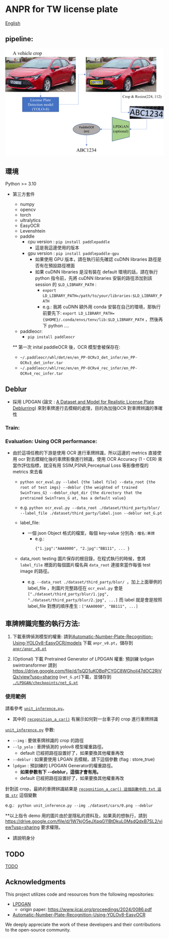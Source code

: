 # ANPR for TW license plate 

[English](../readme.md)

## pipeline:
<img src="./anplr.png">

## 環境
Python >= 3.10
- 第三方套件
    - numpy
    - opencv 
    - torch
    - ultralytics
    - EasyOCR
    - Levenshtein
    - paddle 
        - cpu version : ```pip install paddlepaddle``` 
            - 這是我這邊使用的版本
        - gpu version : ```pip install paddlepaddle-gpu```
            - 如果使用 GPU 版本，請在執行前先確認  cuDNN libraries 路徑是否有在預設路徑裡面
            - 如果 cuDNN libraries 是沒有裝在 default 環境的話，請在執行 python 指令前，先將 cuDNN libraries 安裝的路徑添加到該 session 的 ```$LD_LIBRARY_PATH``` :
                - ```export LD_LIBRARY_PATH=/path/to/your/libraries:$LD_LIBRARY_PATH```
                - e.g.: 我將 cuDNN 額外用 conda 安裝在自己的環境，那執行前要先下: ```export LD_LIBRARY_PATH={$HOME}/.conda/envs/tenv/lib:$LD_LIBRARY_PATH``` ，然後再下 python ....
    - paddleocr:
        - ```pip install paddleocr```

    ** 第一次 inital paddleOCR 後，OCR 模型會被保存在:     
    - ```~/.paddleocr/whl/det/en/en_PP-OCRv3_det_infer/en_PP-OCRv3_det_infer.tar```
    - ```~/.paddleocr/whl/rec/en/en_PP-OCRv4_rec_infer/en_PP-OCRv4_rec_infer.tar```


## Deblur
- 採用 LPDGAN (論文 : [A Dataset and Model for Realistic License Plate Deblurring](https://www.ijcai.org/proceedings/2024/0086.pdf)) 來對車牌進行去模糊的處理，目的為加強OCR 對車牌辨識的準確性
### Train:
### Evaluation: Using OCR performance:
  - 由於這項任務的下游是使用 OCR 進行車牌辨識，所以這邊的 metrics 直接使用 ocr 對去模糊化後的車牌影像進行辨識，使用 OCR Accuracy (1 - CER) 來當作評估指標，就沒有用 SSIM,PSNR,Perceptual Loss 等影像修復的 metrics 來去看
    - ```python ocr_eval.py --label {the label file} --data_root {the root of test imgs} --deblur {the weighted of trained SwinTrans_G} --deblur_ckpt_dir {the directory that the pretrained SwinTrans_G at, has a default value}```
    
    -  e.g. ```python ocr_eval.py --data_root ./dataset/third_party/blur/ --label_file ./dataset/third_party/label.json --deblur net_G.pt```

    - label_file:
      - 一個 json Object 格式的檔案，每個 key-value 分別為 : ```檔名:車牌```
        - e.g.: 
            ```
            {"1.jpg":"AAA0000", "2.jpg":"BB111", ... }
            ```
    - data_root: testing 圖片保存的根目錄，在程式執行的時候，會將 ```label_file``` 裡面的每個圖片檔名與 ```data_root``` 連接來當作每張 test image 的路徑。 
        - e.g. ```--data_root ./dataset/third_party/blur/ ```，加上上面舉例的 label_file ，則圖片完整路徑在 ```ocr_eval.py``` 會是 ```["./dataset/third_party/blur/1.jpg", "./dataset/third_party/blur/2.jpg", ...]``` 而 label 就是會是按照 label_file 對應的順序產生 : ```["AAA0000", "BB111", ...]```

## 車牌辨識完整的執行方法:

1. 下載車牌偵測模型的權重: 請到[Automatic-Number-Plate-Recognition-Using-YOLOv8-EasyOCR/models](https://github.com/ANPR-ORG/Automatic-Number-Plate-Recognition-Using-YOLOv8-EasyOCR/tree/main/models) 下載 ```anpr_v8.pt```，儲存到 [```anpr/anpr_v8.pt```](```./anpr```)

2. (Optional) 下載 Pretrained Generator of LPDGAN 權重:
預訓練 lpdgan swintransformer 請到 https://drive.google.com/file/d/1sQD1uKOBpPCYGC8WGhoil47dOC2RjVQx/view?usp=sharing (```net_G.pt```)下載，並儲存到 [```./LPDGAN/checkpoints/net_G.pt```](./LPDGAN/checkpoints)

### 使用範例
請看參考 [```unit_inference.py```](./unit_inference.py)。

- 其中的 [```recognition_a_car()```](./unit_inference.py#L14) 有展示如何對一台車子的 crop 進行車牌辨識

[```unit_inference.py```](./unit_inference.py) 參數:
- ```--img``` : 要做車牌辨識的 crop 的路徑
- ```--lp_yolo``` : 車牌偵測的 yolov8 模型權重路徑。 
    - default 已經把路徑設置好了，如果要換其他權重再改
- ```--deblur``` : 如果要使用 LPGAN 去模糊，請下這個參數 (flag : store_true)
- ```lpdgan``` : 預訓練的 LPDGAN Generator的權重路徑。
    - **如果參數有下 --deblur，這個才會有用。**
    - default 已經把路徑設置好了，如果要換其他權重再改

針對該 crop，最終的車牌辨識結果是 [```recognition_a_car() 這個函數中的 txt 這個 str```](./unit_inference.py#L45) 這個變數

e.g.:
``` python unit_inference.py --img ./dataset/cars/0.png --deblur```

**以上指令 demo 用的圖片由於是隱私的資料及，如果真的想執行，請到 https://drive.google.com/file/d/1W7kjO5eJXpqG11BtDkuL0MsdQdxB7SL2/view?usp=sharing 要求權限。
- 請說明身分

## TODO
[TODO](./docs/TODO.md)

## Acknowledgments

This project utilizes code and resources from the following repositories:

- [LPDGAN](https://github.com/haoyGONG/LPDGAN.git)
    - origin paper: https://www.ijcai.org/proceedings/2024/0086.pdf
- [Automatic-Number-Plate-Recognition-Using-YOLOv8-EasyOCR](https://github.com/ANPR-ORG/Automatic-Number-Plate-Recognition-Using-YOLOv8-EasyOCR.git)

We deeply appreciate the work of these developers and their contributions to the open-source community.